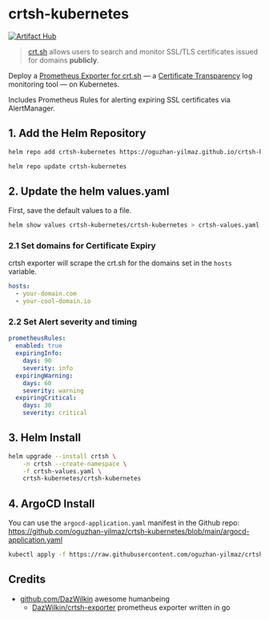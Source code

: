 # crtsh-kubernetes

[![Artifact Hub](https://img.shields.io/endpoint?url=https://artifacthub.io/badge/repository/crtsh-kubernetes)](https://artifacthub.io/packages/helm/crtsh-kubernetes/crtsh-kubernetes)

> [crt.sh](https://crt.sh/) allows users to search and monitor SSL/TLS certificates issued for domains **publicly**.

Deploy a [Prometheus Exporter for crt.sh](https://github.com/DazWilkin/crtsh-exporter/) — a [Certificate Transparency](https://certificate.transparency.dev/) log monitoring tool — on Kubernetes. 

Includes Prometheus Rules for alerting expiring SSL certificates via AlertManager.

## 1. Add the Helm Repository

```bash
helm repo add crtsh-kubernetes https://oguzhan-yilmaz.github.io/crtsh-kubernetes

helm repo update crtsh-kubernetes
```

## 2. Update the helm values.yaml

First, save the default values to a file.

```bash
helm show values crtsh-kubernetes/crtsh-kubernetes > crtsh-values.yaml
```

### 2.1 Set domains for Certificate Expiry

crtsh exporter will scrape the crt.sh for the domains set in the `hosts` variable.

```yaml
hosts:
  - your-domain.com
  - your-cool-domain.io
```

### 2.2 Set Alert severity and timing

```yaml
prometheusRules:
  enabled: true
  expiringInfo:
    days: 90
    severity: info
  expiringWarning:
    days: 60
    severity: warning
  expiringCritical:
    days: 30
    severity: critical
```

## 3. Helm Install

```bash
helm upgrade --install crtsh \
    -n crtsh --create-namespace \
    -f crtsh-values.yaml \
    crtsh-kubernetes/crtsh-kubernetes
```

## 4. ArgoCD Install

You can use the `argocd-application.yaml` manifest in the Github repo: <https://github.com/oguzhan-yilmaz/crtsh-kubernetes/blob/main/argocd-application.yaml>

```bash
kubectl apply -f https://raw.githubusercontent.com/oguzhan-yilmaz/crtsh-kubernetes/refs/heads/main/argocd-application.yaml
```

## Credits
- [github.com/DazWilkin](https://github.com/DazWilkin) awesome humanbeing 
    - [DazWilkin/crtsh-exporter](https://github.com/DazWilkin/crtsh-exporter/) prometheus exporter written in go
